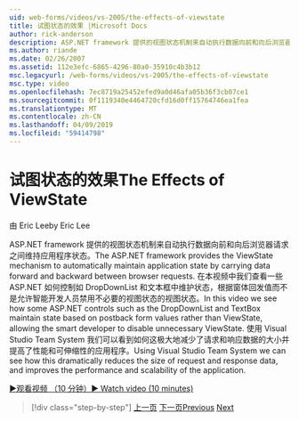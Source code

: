 ```yaml
---
uid: web-forms/videos/vs-2005/the-effects-of-viewstate
title: 试图状态的效果 |Microsoft Docs
author: rick-anderson
description: ASP.NET framework 提供的视图状态机制来自动执行数据向前和向后浏览器请求之间维持应用程序状态...
ms.author: riande
ms.date: 02/26/2007
ms.assetid: 112e3efc-6865-4296-80a0-35910c4b3b12
msc.legacyurl: /web-forms/videos/vs-2005/the-effects-of-viewstate
msc.type: video
ms.openlocfilehash: 7ec8719a25452efed9a0d46afa05b36f3cb07ce1
ms.sourcegitcommit: 0f1119340e4464720cfd16d0ff15764746ea1fea
ms.translationtype: MT
ms.contentlocale: zh-CN
ms.lasthandoff: 04/09/2019
ms.locfileid: "59414798"
---
```

# <a name="the-effects-of-viewstate"></a><span data-ttu-id="c1de6-103">试图状态的效果</span><span class="sxs-lookup"><span data-stu-id="c1de6-103">The Effects of ViewState</span></span>

<span data-ttu-id="c1de6-104">由 Eric Lee</span><span class="sxs-lookup"><span data-stu-id="c1de6-104">by Eric Lee</span></span>

<span data-ttu-id="c1de6-105">ASP.NET framework 提供的视图状态机制来自动执行数据向前和向后浏览器请求之间维持应用程序状态。</span><span class="sxs-lookup"><span data-stu-id="c1de6-105">The ASP.NET framework provides the ViewState mechanism to automatically maintain application state by carrying data forward and backward between browser requests.</span></span> <span data-ttu-id="c1de6-106">在本视频中我们查看一些 ASP.NET 如何控制如 DropDownList 和文本框中维护状态，根据窗体回发值而不是允许智能开发人员禁用不必要的视图状态的视图状态。</span><span class="sxs-lookup"><span data-stu-id="c1de6-106">In this video we see how some ASP.NET controls such as the DropDownList and TextBox maintain state based on postback form values rather than ViewState, allowing the smart developer to disable unnecessary ViewState.</span></span> <span data-ttu-id="c1de6-107">使用 Visual Studio Team System 我们可以看到如何这极大地减少了请求和响应数据的大小并提高了性能和可伸缩性的应用程序。</span><span class="sxs-lookup"><span data-stu-id="c1de6-107">Using Visual Studio Team System we can see how this dramatically reduces the size of request and response data, and improves the performance and scalability of the application.</span></span>

[<span data-ttu-id="c1de6-108">&#9654;观看视频 （10 分钟）</span><span class="sxs-lookup"><span data-stu-id="c1de6-108">&#9654; Watch video (10 minutes)</span></span>](https://channel9.msdn.com/Blogs/ASP-NET-Site-Videos/the-effects-of-viewstate)

> [!div class="step-by-step"]
> <span data-ttu-id="c1de6-109">[上一页](using-the-load-test-agent.md)
> [下一页](how-do-i-integrate-defect-tracking-with-testing.md)</span><span class="sxs-lookup"><span data-stu-id="c1de6-109">[Previous](using-the-load-test-agent.md)
[Next](how-do-i-integrate-defect-tracking-with-testing.md)</span></span>
